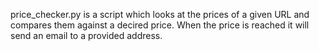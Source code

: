 price_checker.py is a script which looks at the prices of a given
URL and compares them against a decired price. When the price is
reached it will send an email to a provided address.